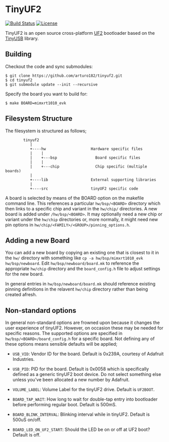 # TinyUF2

[![Build Status](https://github.com/arturo182/tinyuf2/workflows/Build/badge.svg)](https://github.com/arturo182/tinyuf2/actions) [![License](https://img.shields.io/badge/license-MIT-brightgreen.svg)](https://opensource.org/licenses/MIT)

TinyUF2 is an open source cross-platform [UF2](https://github.com/Microsoft/uf2) bootloader based on the [TinyUSB](https://github.com/hathach/tinyusb/) library.

## Building

Checkout the code and sync submodules:

	$ git clone https://github.com/arturo182/tinyuf2.git
	$ cd tinyuf2
	$ git submodule update --init --recursive

Specify the board you want to build for:

	$ make BOARD=mimxrt1010_evk

## Filesystem Structure

The filesystem is structured as follows;

```
        tinyuf2
           |
           +----hw                    Hardware specific files
           |    |
           |    +---bsp                 Board specific files
           |    |
           |    +---chip                Chip specific (multiple boards)
           |
           +----lib                   External supporting libraries
           |
           +----src                   tinyUF2 specific code
```

A board is selected by means of the BOARD option on the makefile command line. This references a particular `hw/bsp/<BOARD>` directory which then links to a specific chip and variant in the `hw/chip/` directories.  A new board is added under `/hw/bsp/<BOARD>`. It may optionally need a new chip or variant under the `hw/chip` directories or, more normally, it might need new pin options in `hw/chip/<FAMILY>/<GROUP>/pinning_options.h`.

## Adding a new Board

You can add a new board by copying an existing one that is closest to it in the `hw/` directory with something like `cp -a hw/bsp/mimxrt1010_evk hw/bsp/newboard`. Edit `hw/bsp/newboard/board.mk` to reference the appropriate `hw/chip` directory and the `board_config.h` file to adjust settings for the new board.

In general entries in `hw/bsp/newboard/board.mk` should reference existing pinning definitions in the relavent `hw/chip` directory rather than being created afresh.

## Non-standard options

In general non-standard options are frowned upon because it changes the user experience of tinyUF2. However, on occasion these may be needed for specific reasons. The supported options are specified in `hw/bsp/<BOARD>/board_config.h` for a specific board. Not defining any of these options means sensible defaults will be applied;

* `USB_VID`: Vendor ID for the board. Default is 0x239A, courtesy of Adafruit Industries.

* `USB_PID`: PID for the board. Default is 0x0058 which is specifically defined as a generic tinyUF2 boot device. Do not select something else unless you've been allocated a new number by Adafruit.

* `VOLUME_LABEL`: Volume Label for the tinyUF2 drive. Default is `UF2BOOT`.

* `BOARD_TAP_WAIT`: How long to wait for double-tap entry into bootloader before performing regular boot. Default is 500mS.

* `BOARD_BLINK_INTERVAL`: Blinking interval while in tinyUF2. Default is 500uS on/off.

* `BOARD_LED_ON_UF2_START`: Should the LED be on or off at UF2 boot? Default is off.